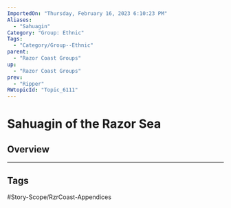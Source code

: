 ```yaml
---
ImportedOn: "Thursday, February 16, 2023 6:10:23 PM"
Aliases:
  - "Sahuagin"
Category: "Group: Ethnic"
Tags:
  - "Category/Group--Ethnic"
parent:
  - "Razor Coast Groups"
up:
  - "Razor Coast Groups"
prev:
  - "Ripper"
RWtopicId: "Topic_6111"
---
```

# Sahuagin of the Razor Sea
## Overview

---
## Tags
#Story-Scope/RzrCoast-Appendices

